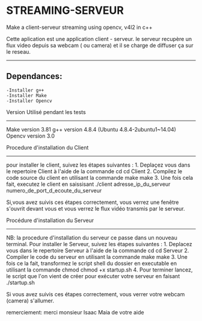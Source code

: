 # STREAMING-SERVEUR
Make a client-serveur streaming using opencv, v4l2 in c++


Cette aplication est une application client - serveur.
le serveur recupère un flux video depuis sa webcam ( ou camera) et il se charge de diffuser ça sur le reseau.

---------------
Dependances:
---------------
	-Installer g++
	-Installer Make
	-Installer Opencv	

Version Utilisé pendant les tests
********************************
Make version 3.81
g++ version 4.8.4 (Ubuntu 4.8.4-2ubuntu1~14.04) 
Opencv version 3.0

Procedure d'installation du Client
**********************************
pour installer le client, suivez les étapes suivantes :
	1. Deplaçez vous dans le repertoire Client à l'aide de la commande cd
 cd Client
	2. Compilez le code source du client en utilisant la commande make
 make
	3. Une fois cela fait, executez le client en saissisant 
 ./client adresse_ip_du_serveur numero_de_port_d_ecoute_du_serveur
 
 Si,vous avez suivis ces étapes correctement, vous verrez une fenêtre s'ouvrit devant vous et vous verrez le flux vidéo transmis par le serveur.

Procédure d'installation du Serveur
**********************************
NB: la procedure d'installation du serveur ce passe dans un nouveau terminal.
Pour installer le Serveur, suivez les étapes suivantes :
	1. Deplacez vous dans le repertoire Serveur à l'aide de la commande cd
 cd Serveur
	2. Compiler le code du serveur en utilisant la commande make
 make
	3. Une fois ce la fait, transformez le script shell du dossier en executable en utilisant la commande chmod
 chmod +x startup.sh
	4. Pour terminer lancez, le script que l'on vient de créer pour exécuter votre serveur en faisant
 ./startup.sh

Si vous avez suivis ces étapes correctement, vous verrer votre webcam (camera) s'allumer.

remerciement: merci monsieur Isaac Maia de votre aide 
 
 
